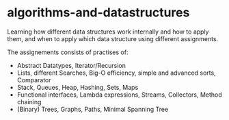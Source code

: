 # algorithms-and-datastructures
Learning how different data structures work internally and how to apply them, and when to apply which data structure using different assignments.

The assignements consists of practises of:
- Abstract Datatypes, Iterator/Recursion
- Lists, different Searches, Big-O efficiency, simple and advanced sorts, Comparator
- Stack, Queues, Heap, Hashing, Sets, Maps
- Functional interfaces, Lambda expressions, Streams, Collectors, Method chaining
- (Binary) Trees, Graphs, Paths, Minimal Spanning Tree
